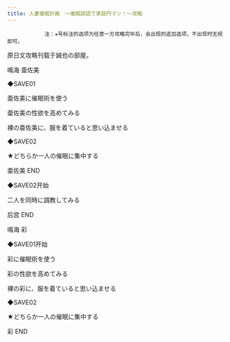 ```yaml
---
title: 人妻催眠計画　～催眠誤認で家庭円マン！～攻略
---
```


                注：★号标注的选项为任意一方攻略完毕后，会出现的追加选项，不出现时无视即可。

原日文攻略刊载于誠也の部屋。



鳴海 亜佐美



◆SAVE01

亜佐美に催眠術を使う

亜佐美の性欲を高めてみる

裸の亜佐美に、服を着ていると思い込ませる

◆SAVE02

★どちらか一人の催眠に集中する



亜佐美 END



◆SAVE02开始

二人を同時に調教してみる



后宫 END



鳴海 彩



◆SAVE01开始

彩に催眠術を使う

彩の性欲を高めてみる

裸の彩に、服を着ていると思い込ませる

◆SAVE02

★どちらか一人の催眠に集中する



彩 END


              
